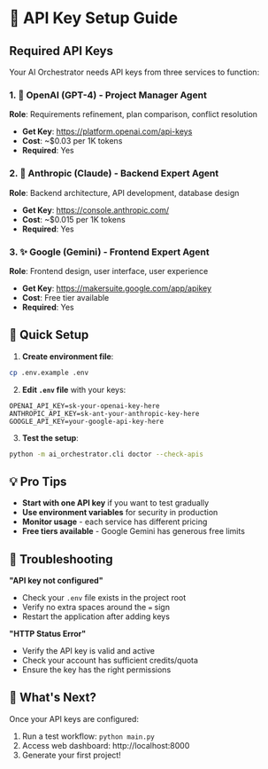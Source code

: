 # 🔑 API Key Setup Guide

## Required API Keys

Your AI Orchestrator needs API keys from three services to function:

### 1. 🤖 OpenAI (GPT-4) - Project Manager Agent
**Role**: Requirements refinement, plan comparison, conflict resolution
- **Get Key**: https://platform.openai.com/api-keys
- **Cost**: ~$0.03 per 1K tokens
- **Required**: Yes

### 2. 🧠 Anthropic (Claude) - Backend Expert Agent  
**Role**: Backend architecture, API development, database design
- **Get Key**: https://console.anthropic.com/
- **Cost**: ~$0.015 per 1K tokens
- **Required**: Yes

### 3. ✨ Google (Gemini) - Frontend Expert Agent
**Role**: Frontend design, user interface, user experience
- **Get Key**: https://makersuite.google.com/app/apikey
- **Cost**: Free tier available
- **Required**: Yes

## 🚀 Quick Setup

1. **Create environment file**:
```bash
cp .env.example .env
```

2. **Edit `.env` file** with your keys:
```env
OPENAI_API_KEY=sk-your-openai-key-here
ANTHROPIC_API_KEY=sk-ant-your-anthropic-key-here
GOOGLE_API_KEY=your-google-api-key-here
```

3. **Test the setup**:
```bash
python -m ai_orchestrator.cli doctor --check-apis
```

## 💡 Pro Tips

- **Start with one API key** if you want to test gradually
- **Use environment variables** for security in production
- **Monitor usage** - each service has different pricing
- **Free tiers available** - Google Gemini has generous free limits

## 🔧 Troubleshooting

**"API key not configured"**
- Check your `.env` file exists in the project root
- Verify no extra spaces around the `=` sign
- Restart the application after adding keys

**"HTTP Status Error"** 
- Verify the API key is valid and active
- Check your account has sufficient credits/quota
- Ensure the key has the right permissions

## 🎯 What's Next?

Once your API keys are configured:
1. Run a test workflow: `python main.py`
2. Access web dashboard: http://localhost:8000
3. Generate your first project! 